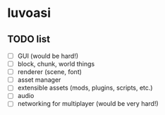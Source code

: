 # luvoasi

## TODO list
- [ ] GUI (would be hard!)
- [ ] block, chunk, world things
- [ ] renderer (scene, font)
- [ ] asset manager
- [ ] extensible assets (mods, plugins, scripts, etc.)
- [ ] audio
- [ ] networking for multiplayer (would be very hard!)
